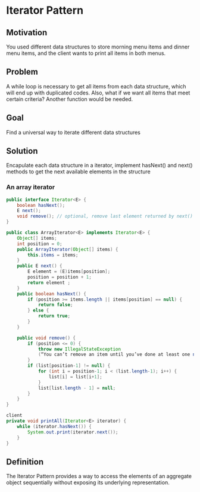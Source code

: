# Iterator Pattern

## Motivation
You used different data structures to store morning menu items and dinner menu items, and the client wants to print all items in both menus. 

## Problem
A while loop is necessary to get all items from each data structure, which will end up with duplicated codes. Also, what if we want all items that meet certain criteria? Another function would be needed.

## Goal
Find a universal way to iterate different data structures

## Solution
Encapulate each data structure in a iterator, implement hasNext() and next() methods to get the next available elements in the structure

### An array iterator
```Java
public interface Iterator<E> {
    boolean hasNext();
    E next();
    void remove(); // optional, remove last element returned by next()
}
```
```Java
public class ArrayIterator<E> implements Iterator<E> {
    Object[] items;
    int position = 0;
    public ArrayIterator(Object[] items) {
        this.items = items;
    }
    public E next() {
        E element = (E)items[position];
        position = position + 1;
        return element ;
    }
    public boolean hasNext() {
        if (position >= items.length || items[position] == null) {
            return false;
        } else {
            return true;
        }
    }

    public void remove() {
        if (position <= 0) {
            throw new IllegalStateException
            (“You can’t remove an item until you’ve done at least one next()”);
        }
        if (list[position-1] != null) {
            for (int i = position-1; i < (list.length-1); i++) {
                list[i] = list[i+1];
            }
            list[list.length - 1] = null;
        }
    }
}
```

```Java
client
private void printAll(Iterator<E> iterator) {
    while (iterator.hasNext()) {
        System.out.print(iterator.next());
    }
}
```

## Definition
The Iterator Pattern provides a way to access the elements of an aggregate object sequentially without exposing its underlying representation.